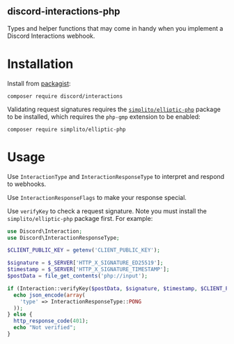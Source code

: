 discord-interactions-php
---

Types and helper functions that may come in handy when you implement a Discord Interactions webhook.

# Installation

Install from [packagist](https://packagist.org/packages/discord/interactions):

```
composer require discord/interactions
```

Validating request signatures requires the [`simplito/elliptic-php`](https://github.com/simplito/elliptic-php) package to be installed, which requires the `php-gmp` extension to be enabled:

```
composer require simplito/elliptic-php
```

# Usage

Use `InteractionType` and `InteractionResponseType` to interpret and respond to webhooks.

Use `InteractionResponseFlags` to make your response special.

Use `verifyKey` to check a request signature. Note you must install the `simplito/elliptic-php` package first. For example:

```php
use Discord\Interaction;
use Discord\InteractionResponseType;

$CLIENT_PUBLIC_KEY = getenv('CLIENT_PUBLIC_KEY');

$signature = $_SERVER['HTTP_X_SIGNATURE_ED25519'];
$timestamp = $_SERVER['HTTP_X_SIGNATURE_TIMESTAMP'];
$postData = file_get_contents('php://input');

if (Interaction::verifyKey($postData, $signature, $timestamp, $CLIENT_PUBLIC_KEY)) {
  echo json_encode(array(
    'type' => InteractionResponseType::PONG
  ));
} else {
  http_response_code(401);
  echo "Not verified";
}
```
